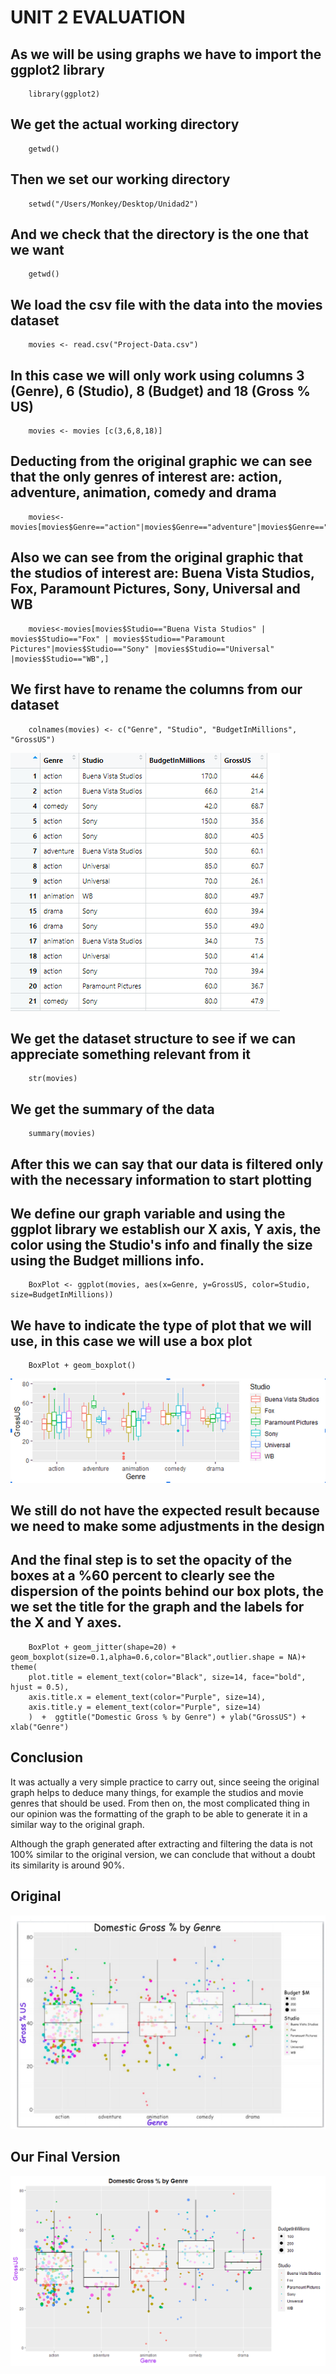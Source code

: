 # UNIT 2 EVALUATION

## As we will be using graphs we have to import the ggplot2 library

        library(ggplot2)

## We get the actual working directory
        getwd()

## Then we set our working directory
        setwd("/Users/Monkey/Desktop/Unidad2")

## And we check that the directory is the one that we want
        getwd()

## We load the csv file with the data into the movies dataset
        movies <- read.csv("Project-Data.csv")

## In this case we will only work using columns 3 (Genre), 6 (Studio), 8 (Budget) and 18 (Gross % US)
        movies <- movies [c(3,6,8,18)]

## Deducting from the original graphic we can see that the only genres of interest are: action, adventure, animation, comedy and drama
        movies<-movies[movies$Genre=="action"|movies$Genre=="adventure"|movies$Genre=="animation"|movies$Genre=="comedy"|movies$Genre=="drama",]

## Also we can see from the original graphic that the studios of interest are: Buena Vista Studios, Fox, Paramount Pictures, Sony, Universal and WB
        movies<-movies[movies$Studio=="Buena Vista Studios" | movies$Studio=="Fox" | movies$Studio=="Paramount Pictures"|movies$Studio=="Sony" |movies$Studio=="Universal" |movies$Studio=="WB",]

## We first have to rename the columns from our dataset
        colnames(movies) <- c("Genre", "Studio", "BudgetInMillions", "GrossUS")

![Columns](https://github.com/ThunderboltMonkey/DataMining/blob/unit_2/Evaluation/columns.png)

## We get the dataset structure to see if we can appreciate something relevant from it
        str(movies)

## We get the summary of the data
        summary(movies)

## After this we can say that our data is filtered only with the necessary information to start plotting 

## We define our graph variable and using the ggplot library we establish our X axis, Y axis, the color using the Studio's info and finally the size using the Budget millions info.
        BoxPlot <- ggplot(movies, aes(x=Genre, y=GrossUS, color=Studio, size=BudgetInMillions))

## We have to indicate the type of plot that we will use, in this case we will use a box plot
        BoxPlot + geom_boxplot()

![](https://github.com/ThunderboltMonkey/DataMining/blob/unit_2/Evaluation/preview.png)

## We still do not have the expected result because we need to make some adjustments in the design

## And the final step is to set the opacity of the boxes at a %60 percent to clearly see the dispersion of the points behind our box plots, the we set the title for the graph and the labels for the X and Y axes.
        BoxPlot + geom_jitter(shape=20) + geom_boxplot(size=0.1,alpha=0.6,color="Black",outlier.shape = NA)+ theme(
        plot.title = element_text(color="Black", size=14, face="bold", hjust = 0.5),
        axis.title.x = element_text(color="Purple", size=14),
        axis.title.y = element_text(color="Purple", size=14)
        )  +  ggtitle("Domestic Gross % by Genre") + ylab("GrossUS") + xlab("Genre")

## Conclusion
It was actually a very simple practice to carry out, since seeing the original graph helps to deduce many things, for example the studios and movie genres that should be used. 
From then on, the most complicated thing in our opinion was the formatting of the graph to be able to generate it in a similar way to the original graph.

Although the graph generated after extracting and filtering the data is not 100% similar to the original version, we can conclude that without a doubt its similarity is around 90%.

## Original
![](https://github.com/ThunderboltMonkey/DataMining/blob/unit_2/Evaluation/original.PNG)

## Our Final Version
![](https://github.com/ThunderboltMonkey/DataMining/blob/unit_2/Evaluation/Unidad2Examen.png)